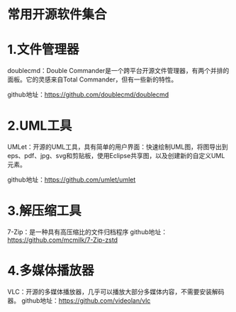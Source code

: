 # 常用开源软件集合

# 1.文件管理器

doublecmd：Double Commander是一个跨平台开源文件管理器，有两个并排的面板。它的灵感来自Total Commander，但有一些新的特性。

github地址：https://github.com/doublecmd/doublecmd



# 2.UML工具

UMLet：开源的UML工具，具有简单的用户界面：快速绘制UML图，将图导出到eps、pdf、jpg、svg和剪贴板，使用Eclipse共享图，以及创建新的自定义UML元素。

github地址：https://github.com/umlet/umlet



# 3.解压缩工具

7-Zip：是一种具有高压缩比的文件归档程序
github地址：https://github.com/mcmilk/7-Zip-zstd



# 4.多媒体播放器

VLC：开源的多媒体播放器，几乎可以播放大部分多媒体内容，不需要安装解码器。
github地址：https://github.com/videolan/vlc
